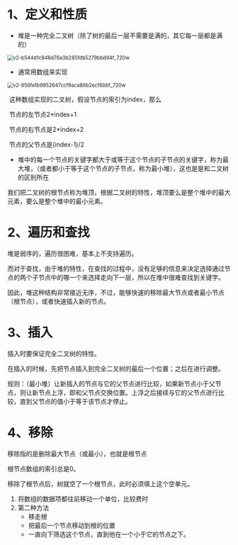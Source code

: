 # 1、定义和性质

- 堆是一种完全二叉树（除了树的最后一层不需要是满的，其它每一层都是满的）

<img src="E:\java\git\project\ds\ds21-01\documents\image\v2-b544d1c846d76a3b285fdb5279bbd94f_720w.jpg" alt="v2-b544d1c846d76a3b285fdb5279bbd94f_720w" style="zoom:80%;" />

- 通常用数组来实现

<img src="E:\java\git\project\ds\ds21-01\documents\image\v2-956fe1b9952647ccf9aca86b2ecf6bbf_720w.jpg" alt="v2-956fe1b9952647ccf9aca86b2ecf6bbf_720w" style="zoom:80%;" />

​	这种数组实现的二叉树，假设节点的索引为index，那么

​	节点的左节点2*index+1

​	节点的右节点是2*index+2

​	节点的父节点是(index-1)/2

- 堆中的每一个节点的关键字都大于或等于这个节点的子节点的关键字，称为最大堆，（或者都小于等于这个节点的子节点，称为最小堆），这也是是和二叉树的区别所在

我们把二叉树的根节点称为堆顶，根据二叉树的特性，堆顶要么是整个堆中的最大元素，要么是整个堆中的最小元素。

# 2、遍历和查找

堆是弱序的，遍历很困难，基本上不支持遍历。

而对于查找，由于堆的特性，在查找的过程中，没有足够的信息来决定选择通过节点的两个子节点中的哪一个来选择走向下一层，所以在堆中很难查找到关键字。

因此，堆这种结构非常接近无序，不过，能够快速的移除最大节点或者最小节点（根节点），或者快速插入新的节点。

# 3、插入

插入时要保证完全二叉树的特性。

在插入的时候，先把节点插入到完全二叉树的最后一个位置；之后在进行调整。

规则：（最小堆）让新插入的节点与它的父节点进行比较，如果新节点小于父节点，则让新节点上浮，即和父节点交换位置。上浮之后接续与它的父节点进行比较，直到父节点的值小于等于该节点才停止。

# 4、移除

移除指的是删除最大节点（或最小），也就是根节点

根节点数组的索引总是0。

移除了根节点后，树就空了一个根节点，此时必须填上这个空单元。

1. 将数组的数据项都往前移动一个单位，比较费时
2. 第二种方法
   - 移走根
   - 把最后一个节点移动到根的位置
   - 一直向下筛选这个节点，直到他在一个小于它的节点之下。

